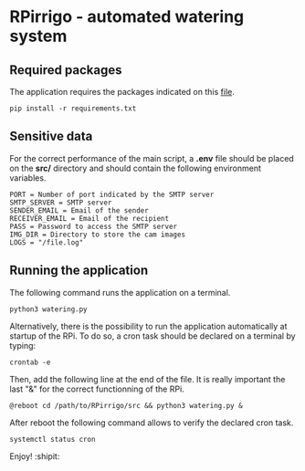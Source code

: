 # RPirrigo - automated watering system

## Required packages

The application requires the packages indicated on this [file](https://github.com/AaronMillOro/RPirrigo/blob/main/requirements.txt). 

```
pip install -r requirements.txt
```

## Sensitive data

For the correct performance of the main script, a **.env** file should be placed on the **src/** directory and should contain the following environment variables.
 
```
PORT = Number of port indicated by the SMTP server
SMTP_SERVER = SMTP server
SENDER_EMAIL = Email of the sender
RECEIVER_EMAIL = Email of the recipient
PASS = Password to access the SMTP server
IMG_DIR = Directory to store the cam images
LOGS = "/file.log"
```

## Running the application

The following command runs the application on a terminal.

```
python3 watering.py
```

Alternatively, there is the possibility to run the application automatically at startup of the RPi. To do so, a cron task should be declared on a terminal by typing:

```
crontab -e
```
Then, add the following line at the end of the file. It is really important the last "&" for the correct functionning of the RPi.

```
@reboot cd /path/to/RPirrigo/src && python3 watering.py &
```
After reboot the following command allows to verify the declared cron task.

```
systemctl status cron
```

Enjoy! :shipit: